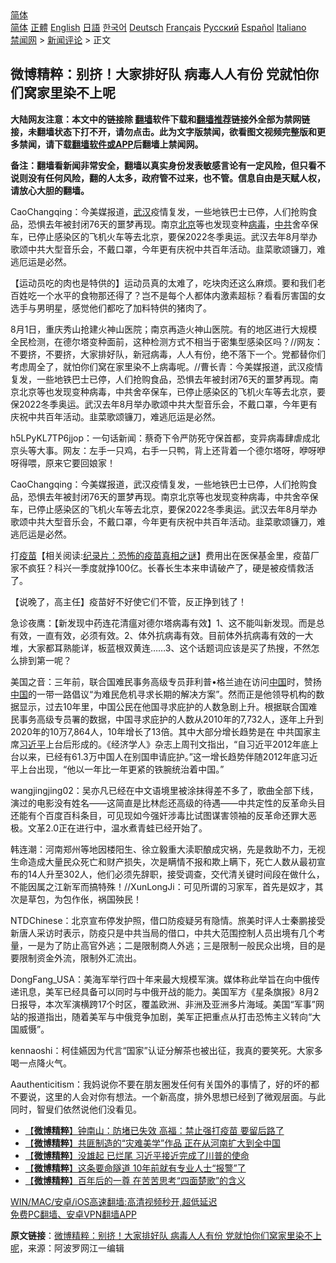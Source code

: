  <!-- 面包屑导航 --> <div class="breadcrumb"><!-- GTranslate: https://gtranslate.io/ -->  <div class="switcher notranslate">  <div class="selected">  <a href="#" onclick="return false;"> 简体</a>  </div>  <div class="option">  <a href="https://www.bannedbook.org" onclick="doGTranslate('zh-CN|zh-CN');jQuery('div.switcher div.selected a').html(jQuery(this).html());return false;" title="简体中文" class="nturl selected"> 简体</a>  <a href="https://www.bannedbook.org/zh-tw/" onclick="doGTranslate('zh-CN|zh-TW');jQuery('div.switcher div.selected a').html(jQuery(this).html());return false;" title="繁體中文" class="nturl"> 正體</a>  <a href="https://www.bannedbook.org/en/" onclick="doGTranslate('zh-CN|en');jQuery('div.switcher div.selected a').html(jQuery(this).html());return false;" title="English" class="nturl"> English</a>  <a href="https://www.bannedbook.org/ja/" onclick="doGTranslate('zh-CN|ja');jQuery('div.switcher div.selected a').html(jQuery(this).html());return false;" title="日本語" class="nturl"> 日語</a>  <a href="https://www.bannedbook.org/ko/" onclick="doGTranslate('zh-CN|ko');jQuery('div.switcher div.selected a').html(jQuery(this).html());return false;" title="한국어" class="nturl"> 한국어</a>  <a href="https://www.bannedbook.org/de/" onclick="doGTranslate('zh-CN|de');jQuery('div.switcher div.selected a').html(jQuery(this).html());return false;" title="Deutsch" class="nturl"> Deutsch</a>  <a href="https://www.bannedbook.org/fr/" onclick="doGTranslate('zh-CN|fr');jQuery('div.switcher div.selected a').html(jQuery(this).html());return false;" title="Français" class="nturl"> Français</a>  <a href="https://www.bannedbook.org/ru/" onclick="doGTranslate('zh-CN|ru');jQuery('div.switcher div.selected a').html(jQuery(this).html());return false;" title="Русский" class="nturl"> Русский</a>  <a href="https://www.bannedbook.org/es/" onclick="doGTranslate('zh-CN|es');jQuery('div.switcher div.selected a').html(jQuery(this).html());return false;" title="Español" class="nturl"> Español</a>  <a href="https://www.bannedbook.org/it/" onclick="doGTranslate('zh-CN|it');jQuery('div.switcher div.selected a').html(jQuery(this).html());return false;" title="Italiano" class="nturl"> Italiano</a>  </div>  </div>      <div class='breadcrumb-sub'><!-- Breadcrumb NavXT 6.3.0 --> <a href="https://www.bannedbook.org/" class="home">禁闻网</a> &gt; <a href="https://www.bannedbook.org/bnews/comments/" class="category">新闻评论</a> &gt; 正文</div></div><h2>微博精粹：别挤！大家排好队 病毒人人有份 党就怕你们窝家里染不上呢</h2> <p class="notice"><b>大陆网友注意：本文中的链接除 <a href="https://github.com/bannedbook/fanqiang" >翻墙</a>软件下载和<a href="https://github.com/killgcd/justmysocks/blob/master/README.md">翻墙推荐</a>链接外全部为禁网链接，未翻墙状态下打不开，请勿点击。此为文字版禁闻，欲看图文视频完整版和更多禁闻，请下载<a href="https://github.com/bannedbook/fanqiang">翻墙软件或APP</a>后翻墙上禁闻网。</p><p>备注：翻墙看新闻非常安全，翻墙以真实身份发表敏感言论有一定风险，但只看不说则没有任何风险，翻的人太多，政府管不过来，也不管。信息自由是天赋人权，请放心大胆的翻墙。</b></p>  <div class="entry"> <p id="summary">CaoChangqing：今美媒报道，<a href="https://www.bannedbook.org/bnews/tag/%e6%ad%a6%e6%b1%89/" class="st_tag internal_tag" rel="tag" title="标签 武汉 下的日志">武汉</a>疫情复发，一些地铁巴士已停，人们抢购食品，恐惧去年被封闭76天的噩梦再现。南京<a href="https://www.bannedbook.org/bnews/tag/%e5%8c%97%e4%ba%ac/" class="st_tag internal_tag" rel="tag" title="标签 北京 下的日志">北京</a>等也发现变种<a href="https://www.bannedbook.org/bnews/tag/%e7%97%85%e6%af%92/" class="st_tag internal_tag" rel="tag" title="标签 病毒 下的日志">病毒</a>，<a href="https://www.bannedbook.org/bnews/tag/%e4%b8%ad%e5%85%b1/" class="st_tag internal_tag" rel="tag" title="标签 中共 下的日志">中共</a>舍卒保车，已停止感染区的飞机火车等去北京，要保2022冬季奥运。武汉去年8月举办歌颂中共大型音乐会，不戴口罩，今年更有庆祝中共百年活动。韭菜歌颂镰刀，难逃厄运是必然。</p> <p id="conimg">【运动员吃的肉也是特供的】运动员真的太难了，吃块肉还这么麻烦。要和我们老百姓吃一个水平的食物那还得了？岂不是每个人都体内激素超标？看看厉害国的女选手与男明星，感觉他们都吃了加料特供的猪肉了。</p> <p>8月1日，重庆秀山抢建火神山医院；南京再造火神山医院。有的地区进行大规模全民检测，在德尔塔变种面前，这种检测方式不相当于密集型感染区吗？//网友：不要挤，不要挤，大家排好队，新冠病毒，人人有份，绝不落下一个。党都替你们考虑周全了，就怕你们窝在家里染不上病毒呢。//曹长青：今美媒报道，武汉疫情复发，一些地铁巴士已停，人们抢购食品，恐惧去年被封闭76天的噩梦再现。南京北京等也发现变种病毒，中共舍卒保车，已停止感染区的飞机火车等去北京，要保2022冬季奥运。武汉去年8月举办歌颂中共大型音乐会，不戴口罩，今年更有庆祝中共百年活动。韭菜歌颂镰刀，难逃厄运是必然。</p> <p>h5LPyKL7TP6jjop：一句话新闻：蔡奇下令严防死守保首都，变异病毒肆虐成北京头等大事。网友：左手一只鸡，右手一只鸭，背上还背着一个德尔塔呀，咿呀咿呀得喂，原来它要回娘家！</p>  <p>CaoChangqing：今美媒报道，武汉疫情复发，一些地铁巴士已停，人们抢购食品，恐惧去年被封闭76天的噩梦再现。南京北京等也发现变种病毒，中共舍卒保车，已停止感染区的飞机火车等去北京，要保2022冬季奥运。武汉去年8月举办歌颂中共大型音乐会，不戴口罩，今年更有庆祝中共百年活动。韭菜歌颂镰刀，难逃厄运是必然。</p> <p>打<span class='wp_keywordlink'><a href="https://www.bannedbook.org/bnews/tculture/20160630/551027.html" title="疫苗" target="_blank">疫苗</a></span>【相关阅读:<a href='https://www.bannedbook.org/bnews/topimagenews/20180408/925060.html' target='_blank'>纪录片：恐怖的疫苗真相之谜</a>】费用出在医保基金里，疫苗厂家不疯狂？科兴一季度就挣100亿。长春长生本来申请破产了，硬是被疫情救活了。</p> <p>【说晚了，高主任】疫苗好不好使它们不管，反正挣到钱了！</p> <p>急诊夜鹰：【新发现中药连花清瘟对德尔塔病毒有效】1、这不能叫新发现。而是总有效，一直有效，必须有效。2、体外抗病毒有效。目前体外抗病毒有效的一大堆，大家都耳熟能详，板蓝根双黄连……3、这个话题词应该是买了热搜，不然怎么排到第一呢？</p>  <p>美国之音：三年前，联合国难民事务高级专员菲利普•格兰迪在访问<span class='wp_keywordlink_affiliate'><a href="https://www.bannedbook.org/" title="中国" target="_blank">中国</a></span>时，赞扬<a href="https://www.bannedbook.org/bnews/tag/%E4%B8%AD%E5%9B%BD/" class="st_tag internal_tag" rel="tag" title="标签 中国 下的日志">中国</a>的一带一路倡议“为难民危机寻求长期的解决方案”。然而正是他领导机构的数据显示，过去10年里，中国公民在他国寻求庇护的人数急剧上升。根据联合国难民事务高级专员署的数据，中国寻求庇护的人数从2010年的7,732人，逐年上升到2020年的10万7,864人，10年增长了13倍。其中大部分增长趋势是在 中共国家主席<a href="https://www.bannedbook.org/bnews/tag/%e4%b9%a0%e8%bf%91%e5%b9%b3/" class="st_tag internal_tag" rel="tag" title="标签 习近平 下的日志">习近平</a>上台后形成的。《经济学人》杂志上周刊文指出，“自习近平2012年底上台以来，已经有61.3万中国人在别国申请庇护。”这一增长趋势伴随2012年底习近平上台出现，“他以一年比一年更紧的铁腕统治着中国。”</p> <p>wangjingjing02：吴亦凡已经在中文语境里被涂抹得差不多了，歌曲全部下线，演过的电影没有姓名——这简直是比林彪还高级的待遇——中共定性的反革命头目还能有个百度百科条目，可见现如今强奸涉毒比试图谋害领袖的反革命还罪大恶极。文革2.0正在进行中，温水煮青蛙已经开始了。</p> <p>韩连潮：河南郑州等地因楼阳生、徐立毅重大渎职酿成灾祸，先是救助不力，无视生命造成大量民众死亡和财产损失，次是瞒情不报和欺上瞒下，死亡人数从最初宣布的14人升至302人，他们必须先辞职，接受调查，交代清关键时间段在做什么，不能因属之江新军而搞特殊！//XunLongJi：可见所谓的习家军，首先是奴才，其次是草包，为包作伥，祸国殃民！</p> <p>NTDChinese：北京宣布停发护照，借口防疫疑另有隐情。旅美时评人士秦鹏接受新唐人采访时表示，防疫只是中共当局的借口，中共大范围控制人员出境有几个考量，一是为了防止高官外逃；二是限制商人外逃；三是限制一般民众出境，目的是要限制资金外流，限制外汇流出。</p>  <p>DongFang_USA：美海军举行四十年来最大规模军演。媒体称此举旨在向中俄传递讯息，美军已经具备可以同时与中俄开战的能力。美国军方《星条旗报》8月2日报导，本次军演横跨17个时区，覆盖欧洲、非洲及亚洲多片海域。美国“军事”网站的报道指出，随着美军与中俄竞争加剧，美军正把重点从打击恐怖主义转向“大国威慑”。</p> <p>kennaoshi：柯佳嬿因为代言“国家”认证分解茶也被出征，我真的要笑死。大家多喝一点降火气。</p> <p>Aauthenticitism：我妈说你不要在朋友圈发任何有关国外的事情了，好的坏的都不要说，这里的人会对你有想法。一个新高度，排外思想已经到了微观层面。与此同时，智叟们依然说他们没看见。</p> <ul class='op-related-articles' title='相关阅读'> <li><a href='https://www.bannedbook.org/bnews/comments/20210804/1599938.html' target='_blank'>【<b>微博精粹</b>】钟南山：防堵已失效 高福：禁止强打疫苗 要留后路了</a></li> <li><a href='https://www.bannedbook.org/bnews/comments/20210803/1599283.html' target='_blank'>【<b>微博精粹</b>】共匪制造的“灾难美学”作品 正在从河南扩大到全中国</a></li> <li><a href='https://www.bannedbook.org/bnews/comments/20210802/1598641.html' target='_blank'>【<b>微博精粹</b>】没雄起 已烂尾 习近平接近完成了川普的使命</a></li> <li><a href='https://www.bannedbook.org/bnews/comments/20210801/1598127.html' target='_blank'>【<b>微博精粹</b>】这条要命隧道 10年前就有专业人士“报警”了</a></li> <li><a href='https://www.bannedbook.org/bnews/comments/20210730/1596917.html' target='_blank'>【<b>微博精粹</b>】百年后的一尊 在苦苦思考“四面楚歌”的含义</a></li> </ul> <p class="texttj"> <a href="https://github.com/bannedbook/fanqiang/wiki/V2ray%E6%9C%BA%E5%9C%BA" target="_blank">WIN/MAC/安卓/iOS高速翻墙:高清视频秒开,超低延迟</a><br/> <a href="https://github.com/bannedbook/fanqiang/wiki/%E7%A6%81%E9%97%BB%E7%BD%91%E5%AE%89%E5%8D%93%E7%BF%BB%E5%A2%99%E6%96%B0%E9%97%BBAPP" target="_blank">免费PC翻墙、安卓VPN翻墙APP</a></p> <p> <b>原文链接</b>：<a class="src_link" href="https://www.aboluowang.com/2021/0806/1629173.html" target="_blank">微博精粹：别挤！大家排好队 病毒人人有份 党就怕你们窝家里染不上呢</a>，来源：阿波罗网江一编辑 </p><a name='sharetosocial'></a>  <div style="margin-bottom:5px;padding-bottom:5px;clear:both"> <div id="archive-pix-1" class="banner-ads"> <!-- AuctionX Display platform tag START --> <div id="26318x728x90x621x_ADSLOT2" clicktrack="%%CLICK_URL_ESC%%"></div> <!-- AuctionX Display platform tag END --> </div> <div id="archive-pix-2" class="banner-ads"> <!-- AuctionX Display platform tag START --> <div id="26315x300x250x621x_ADSLOT2" clicktrack="%%CLICK_URL_ESC%%"></div> <!-- AuctionX Display platform tag END --> </div> </div>  <div id="archive-pix-1" class="banner-ads"> <!-- AuctionX Display platform tag START --> <div id="26318x728x90x621x_ADSLOT3" clicktrack="%%CLICK_URL_ESC%%"></div> <!-- AuctionX Display platform tag END --> </div> </div><!--END ENTRY--> 